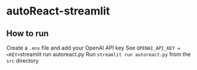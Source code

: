 # autoReact-streamlit
 
## How to run
Create a `.env` file and add your OpenAI API key 
See 
`OPENAI_API_KEY = <KEY>`streamlit run autoreact.py
Run `streamlit run autoreact.py` from the `src` directory
